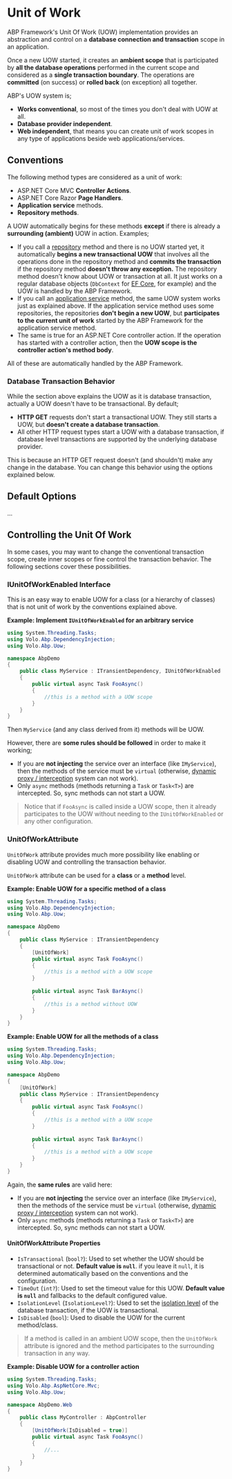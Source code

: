 # Unit of Work

ABP Framework's Unit Of Work (UOW) implementation provides an abstraction and control on a **database connection and transaction** scope in an application.

Once a new UOW started, it creates an **ambient scope** that is participated by **all the database operations** performed in the current scope and considered as a **single transaction boundary**. The operations are **committed** (on success) or **rolled back** (on exception) all together.

ABP's UOW system is;

* **Works conventional**, so most of the times you don't deal with UOW at all.
* **Database provider independent**.
* **Web independent**, that means you can create unit of work scopes in any type of applications beside web applications/services.

## Conventions

The following method types are considered as a unit of work:

* ASP.NET Core MVC **Controller Actions**.
* ASP.NET Core Razor **Page Handlers**.
* **Application service** methods.
* **Repository methods**.

A UOW automatically begins for these methods **except** if there is already a **surrounding (ambient)** UOW in action. Examples;

* If you call a [repository](Repositories.md) method and there is no UOW started yet, it automatically **begins a new transactional UOW** that involves all the operations done in the repository method and **commits the transaction** if the repository method **doesn't throw any exception.** The repository method doesn't know about UOW or transaction at all. It just works on a regular database objects (`DbContext` for [EF Core](Entity-Framework-Core.md), for example) and the UOW is handled by the ABP Framework.
* If you call an [application service](Application-Services.md) method, the same UOW system works just as explained above. If the application service method uses some repositories, the repositories **don't begin a new UOW**, but **participates to the current unit of work** started by the ABP Framework for the application service method.
* The same is true for an ASP.NET Core controller action. If the operation has started with a controller action, then the **UOW scope is the controller action's method body**.

All of these are automatically handled by the ABP Framework.

### Database Transaction Behavior

While the section above explains the UOW as it is database transaction, actually a UOW doesn't have to be transactional. By default;

* **HTTP GET** requests don't start a transactional UOW. They still starts a UOW, but **doesn't create a database transaction**.
* All other HTTP request types start a UOW with a database transaction, if database level transactions are supported by the underlying database provider.

This is because an HTTP GET request doesn't (and shouldn't) make any change in the database. You can change this behavior using the options explained below.

## Default Options

...

## Controlling the Unit Of Work

In some cases, you may want to change the conventional transaction scope, create inner scopes or fine control the transaction behavior. The following sections cover these possibilities.

### IUnitOfWorkEnabled Interface

This is an easy way to enable UOW for a class (or a hierarchy of classes) that is not unit of work by the conventions explained above.

**Example: Implement `IUnitOfWorkEnabled` for an arbitrary service**

````csharp
using System.Threading.Tasks;
using Volo.Abp.DependencyInjection;
using Volo.Abp.Uow;

namespace AbpDemo
{
    public class MyService : ITransientDependency, IUnitOfWorkEnabled
    {
        public virtual async Task FooAsync()
        {
            //this is a method with a UOW scope
        }
    }
}
````

Then `MyService` (and any class derived from it) methods will be UOW.

However, there are **some rules should be followed** in order to make it working;

* If you are **not injecting** the service over an interface (like `IMyService`), then the methods of the service must be `virtual` (otherwise, [dynamic proxy / interception](Dynamic-Proxying-Interceptors.md) system can not work).
* Only `async` methods (methods returning a `Task` or `Task<T>`) are intercepted. So, sync methods can not start a UOW.

> Notice that if `FooAsync` is called inside a UOW scope, then it already participates to the UOW without needing to the `IUnitOfWorkEnabled` or any other configuration.

### UnitOfWorkAttribute

`UnitOfWork` attribute provides much more possibility like enabling or disabling UOW and controlling the transaction behavior.

`UnitOfWork` attribute can be used for a **class** or a **method** level.

**Example: Enable UOW for a specific method of a class**

````csharp
using System.Threading.Tasks;
using Volo.Abp.DependencyInjection;
using Volo.Abp.Uow;

namespace AbpDemo
{
    public class MyService : ITransientDependency
    {
        [UnitOfWork]
        public virtual async Task FooAsync()
        {
            //this is a method with a UOW scope
        }
        
        public virtual async Task BarAsync()
        {
            //this is a method without UOW
        }
    }
}
````

**Example: Enable UOW for all the methods of a class**

````csharp
using System.Threading.Tasks;
using Volo.Abp.DependencyInjection;
using Volo.Abp.Uow;

namespace AbpDemo
{
    [UnitOfWork]
    public class MyService : ITransientDependency
    {
        public virtual async Task FooAsync()
        {
            //this is a method with a UOW scope
        }
        
        public virtual async Task BarAsync()
        {
            //this is a method with a UOW scope
        }
    }
}
````

Again, the **same rules** are valid here:

* If you are **not injecting** the service over an interface (like `IMyService`), then the methods of the service must be `virtual` (otherwise, [dynamic proxy / interception](Dynamic-Proxying-Interceptors.md) system can not work).
* Only `async` methods (methods returning a `Task` or `Task<T>`) are intercepted. So, sync methods can not start a UOW.

#### UnitOfWorkAttribute Properties

* `IsTransactional` (`bool?`): Used to set whether the UOW should be transactional or not. **Default value is `null`**. if you leave it `null`, it is determined automatically based on the conventions and the configuration.
* `TimeOut` (`int?`): Used to set the timeout value for this UOW. **Default value is `null`** and fallbacks to the default configured value.
* `IsolationLevel` (`IsolationLevel?`): Used to set the [isolation level](https://docs.microsoft.com/en-us/dotnet/api/system.data.isolationlevel) of the database transaction, if the UOW is transactional.
* `IsDisabled` (`bool`): Used to disable the UOW for the current method/class.

> If a method is called in an ambient UOW scope, then the `UnitOfWork` attribute is ignored and the method participates to the surrounding transaction in any way.

**Example: Disable UOW for a controller action**

````csharp
using System.Threading.Tasks;
using Volo.Abp.AspNetCore.Mvc;
using Volo.Abp.Uow;

namespace AbpDemo.Web
{
    public class MyController : AbpController
    {
        [UnitOfWork(IsDisabled = true)]
        public virtual async Task FooAsync()
        {
            //...
        }
    }
}
````